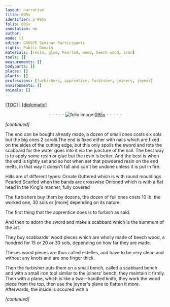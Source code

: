 ```yaml
---
layout: narrative
title: 095v
identifier: p-095v
folio: 095v
annotation: no
author:
mode: tl
editor: GR8975 Seminar Participants
rights: Public Domain
materials: [resin, glue, Pearled, wood, beech wood, iron]
tools: []
measurements: []
bodyparts: []
places: []
plants: []
professions: [furbishers, apprentice, furbisher, joiners, joyner]
environments: []
animals: []
---
```


<p><a href="{{ site.baseurl }}/translation/">[TOC]</a> | <a href="{{ site.baseurl }}/texts/p-095v_tc/">[diplomatic]</a></p><div class="folio" align="center">- - - - - <a href="http://gallica.bnf.fr/ark:/12148/btv1b10500001g/f196.image" target="_blank"><img src="https://cu-mkp.github.io/2017-workshop-edition/assets/photo-icon.png" alt="folio image: " style="display:inline-block; margin-bottom:-3px;"/>095v</a> - - - - - </div>   
 
*[continued]*
  
The end can be bought already made, a dozen of small ones costs six sols but the big ones 2 carolii.The end is fixed either with nails which are fixed on the sides of the cutting edge, but this only spoils the sword and rots the scabbard for the water goes into it via the juncture of the nail. The best way is to apply some <span class="m">resin</span> or <span class="m">glue</span> but the <span class="m">resin</span> is better. And the best is when the end is tightly set and so hot when set that powdered <span class="m">resin</span> on the end melts, in that way it doesn't fall and can't be undone unless it is put in fire.
 
Hilts are of different types: Ornate Guttered which is with round mouldings <span class="m">Pearled</span> Scarfed when the bands are crosswise Onioned which is with a flat head In the King's manner, fully covered 
 
The <span class="pro">furbishers</span> buy them by dozens, the dozen of full ones costs 10 lb. the worked one, 30 sols or [more] depending on its nature.
 
The first thing that the <span class="pro">apprentice</span> does is to furbish as said.
 
And then to adorn the sword and make a scabbard which is the summum of the art.
 
They buy scabbards' <span class="m">wood</span> pieces which are wholly made of <span class="m">beech wood</span>, a hundred for 15 or 20 or 30 sols, depending on how far they are made.
 
Theses <span class="m">wood</span> pieces are thus called estelles, and have to be very clean and without any knots and are one finger thick.
 
Then the <span class="pro">furbisher</span> puts them on a small bench, called a scabbard bench and with a small <span class="m">iron</span> tool similar to the <span class="pro">joiners</span>' bench, they maintain it firmly. Then with a plane, which is like a two—handled knife, they work the <span class="m">wood</span> piece from the top, then use the <span class="pro">joyner</span>'s plane to flatten it more. Afterwards, the inside is scoured with a
 
*[continued]*
 
